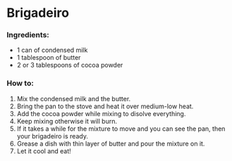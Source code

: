 # Brigadeiro

### Ingredients:
- 1 can of condensed milk
- 1 tablespoon of butter 
- 2 or 3 tablespoons of cocoa powder

### How to:

1. Mix the condensed milk and the butter.
2. Bring the pan to the stove and heat it over medium-low heat.
3. Add the cocoa powder while mixing to disolve everything.
4. Keep mixing otherwise it will burn.
5. If it takes a while for the mixture to move and you can see the pan, then your brigadeiro is ready.
6. Grease a dish with thin layer of butter and pour the mixture on it.
7. Let it cool and eat!

